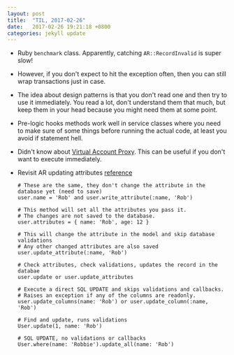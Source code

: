 ```yaml
---
layout: post
title:  "TIL, 2017-02-26"
date:   2017-02-26 19:21:18 +0800
categories: jekyll update
---
```


- Ruby `benchmark` class. Apparently, catching `AR::RecordInvalid` is super slow!
- However, if you don't expect to hit the exception often, then you can still wrap transactions just in case.
- The idea about design patterns is that you don't read one and then try to use it immediately. You read a lot, don't understand them that much, but keep them in your head because you might need them at some point.
- Pre-logic hooks methods work well in service classes where you need to make sure of some things before running the actual code, at least you avoid if statement hell.
- Didn't know about [Virtual Account Proxy](https://github.com/nslocum/design-patterns-in-ruby/blob/master/proxy/virtual_account_proxy.rb). This can be useful if you don't want to execute immediately.
- Revisit AR updating attributes [reference](http://www.davidverhasselt.com/set-attributes-in-activerecord/)

      # These are the same, they don't change the attribute in the database yet (need to save)
      user.name = 'Rob' and user.write_attribute(:name, 'Rob')

      # This method will set all the attributes you pass it.
      # The changes are not saved to the database.
      user.attributes = { name: 'Rob', age: 12 }

      # This will change the attribute in the model and skip database validations
      # Any other changed attributes are also saved
      user.update_attribute(:name, 'Rob')

      # Check attributes, check validations, updates the record in the databae
      user.update or user.update_attributes

      # Execute a direct SQL UPDATE and skips validations and callbacks.
      # Raises an exception if any of the columns are readonly.
      user.update_columns(name: 'Rob') or user.update_column(:name, 'Rob')

      # Find and update, runs validations
      User.update(1, name: 'Rob')

      # SQL UPDATE, no validations or callbacks
      User.where(name: 'Robbie').update_all(name: 'Rob')


